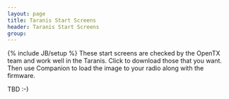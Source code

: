 ```yaml
---
layout: page
title: Taranis Start Screens 
header: Taranis Start Screens
group:
---
```

{% include JB/setup %}
These start screens are checked by the OpenTX team and work well in the Taranis. Click to download those that you want. Then use Companion to load the image to your radio along with the firmware.

TBD :-)
